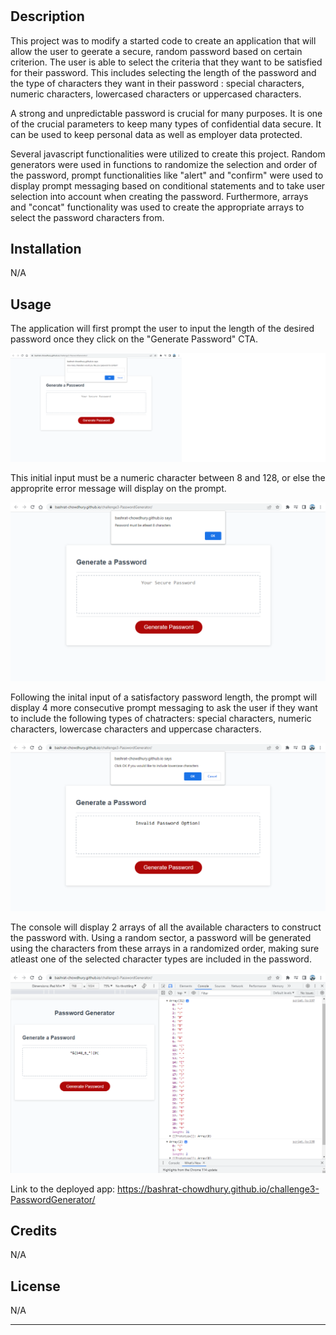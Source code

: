 # <Password Generator>

## Description

This project was to modify a started code to create an application that will allow the user to geerate a secure, random password based on certain criterion. The user is able to select the criteria that they want to be satisfied for their password. This includes selecting the length of the password and the type of characters they want in their password : special characters, numeric characters, lowercased characters or uppercased characters.

A strong and unpredictable password is crucial for many purposes. It is one of the crucial parameters to keep many types of confidential data secure. It can be used to keep personal data as well as employer data protected.

Several javascript functionalities were utilized to create this project. Random generators were used in functions to randomize the selection and order of the password, prompt functionalities like "alert" and "confirm"  were used to display prompt messaging based on conditional statements and to take user selection into account when creating the password. Furthermore, arrays and "concat" functionality was used to create the appropriate arrays to select the password characters from.


## Installation

N/A


## Usage

The application will first prompt the user to input the length of the desired password once they click on the "Generate Password" CTA. 

![First Prompt](Assets/firstprompt.png)

This initial input must be a numeric character between 8 and 128, or else the approprite error message will display on the prompt. 

![Error Message](Assets/errorMsg_passLength.png)

Following the inital input of a satisfactory password length, the prompt will display 4 more consecutive prompt messaging to ask the user if they want to include the following types of chatracters: special characters, numeric characters, lowercase characters and uppercase characters. 

![Password Options](Assets/passwordOption_prompt.png)

The console will display 2 arrays of all the available characters to construct the password with. Using a random sector, a password will be generated using the characters from these arrays in a randomized order, making sure atleast one of the selected character types are included in the password.

![Password Array and Display](Assets/passwordCharArray.png)


Link to the deployed app: https://bashrat-chowdhury.github.io/challenge3-PasswordGenerator/ 


## Credits

N/A

## License

N/A

---